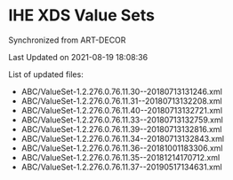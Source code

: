 # IHE XDS Value Sets

Synchronized from ART-DECOR

Last Updated on 2021-08-19 18:08:36

List of updated files:
* ABC/ValueSet-1.2.276.0.76.11.30--20180713131246.xml
* ABC/ValueSet-1.2.276.0.76.11.31--20180713132208.xml
* ABC/ValueSet-1.2.276.0.76.11.40--20180713132721.xml
* ABC/ValueSet-1.2.276.0.76.11.33--20180713132759.xml
* ABC/ValueSet-1.2.276.0.76.11.39--20180713132816.xml
* ABC/ValueSet-1.2.276.0.76.11.34--20180713132843.xml
* ABC/ValueSet-1.2.276.0.76.11.36--20181001183306.xml
* ABC/ValueSet-1.2.276.0.76.11.35--20181214170712.xml
* ABC/ValueSet-1.2.276.0.76.11.37--20190517134631.xml
